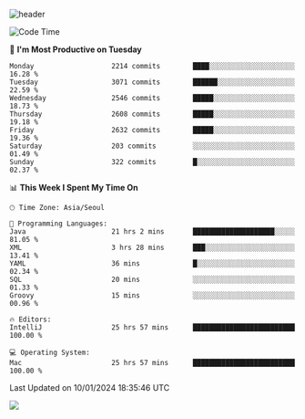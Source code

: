 ![header](https://capsule-render.vercel.app/api?type=Egg&color=timeAuto&height=300&section=header&text=PoPo&fontSize=90&animation=fadeIn)

  <!--START_SECTION:waka-->
![Code Time](http://img.shields.io/badge/Code%20Time-1%2C370%20hrs%2056%20mins-blue)

📅 **I'm Most Productive on Tuesday** 

```text
Monday                   2214 commits        ████░░░░░░░░░░░░░░░░░░░░░   16.28 % 
Tuesday                  3071 commits        ██████░░░░░░░░░░░░░░░░░░░   22.59 % 
Wednesday                2546 commits        █████░░░░░░░░░░░░░░░░░░░░   18.73 % 
Thursday                 2608 commits        █████░░░░░░░░░░░░░░░░░░░░   19.18 % 
Friday                   2632 commits        █████░░░░░░░░░░░░░░░░░░░░   19.36 % 
Saturday                 203 commits         ░░░░░░░░░░░░░░░░░░░░░░░░░   01.49 % 
Sunday                   322 commits         █░░░░░░░░░░░░░░░░░░░░░░░░   02.37 % 
```


📊 **This Week I Spent My Time On** 

```text
🕑︎ Time Zone: Asia/Seoul

💬 Programming Languages: 
Java                     21 hrs 2 mins       ████████████████████░░░░░   81.05 % 
XML                      3 hrs 28 mins       ███░░░░░░░░░░░░░░░░░░░░░░   13.41 % 
YAML                     36 mins             █░░░░░░░░░░░░░░░░░░░░░░░░   02.34 % 
SQL                      20 mins             ░░░░░░░░░░░░░░░░░░░░░░░░░   01.33 % 
Groovy                   15 mins             ░░░░░░░░░░░░░░░░░░░░░░░░░   00.96 % 

🔥 Editors: 
IntelliJ                 25 hrs 57 mins      █████████████████████████   100.00 % 

💻 Operating System: 
Mac                      25 hrs 57 mins      █████████████████████████   100.00 % 
```


 Last Updated on 10/01/2024 18:35:46 UTC
<!--END_SECTION:waka-->



<img src="https://capsule-render.vercel.app/api?type=Egg&color=timeAuto&height=300&section=footer&text=PoPo&fontSize=90&animation=fadeIn&reversal=true" />
